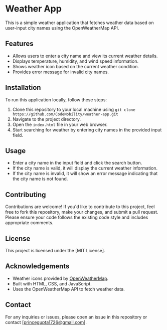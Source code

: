 # Weather App

This is a simple weather application that fetches weather data based on user-input city names using the OpenWeatherMap API.

## Features

- Allows users to enter a city name and view its current weather details.
- Displays temperature, humidity, and wind speed information.
- Shows weather icon based on the current weather condition.
- Provides error message for invalid city names.

## Installation

To run this application locally, follow these steps:

1. Clone this repository to your local machine using `git clone https://github.com/CodeNobility/weather-app.git`
2. Navigate to the project directory.
3. Open the `index.html` file in your web browser.
4. Start searching for weather by entering city names in the provided input field.

## Usage

- Enter a city name in the input field and click the search button.
- If the city name is valid, it will display the current weather information.
- If the city name is invalid, it will show an error message indicating that the city name is not found.

## Contributing

Contributions are welcome! If you'd like to contribute to this project, feel free to fork this repository, make your changes, and submit a pull request. Please ensure your code follows the existing code style and includes appropriate comments.

## License

This project is licensed under the [MIT License].

## Acknowledgements

- Weather icons provided by [OpenWeatherMap](https://openweathermap.org/weather-conditions).
- Built with HTML, CSS, and JavaScript.
- Uses the OpenWeatherMap API to fetch weather data.

## Contact

For any inquiries or issues, please open an issue in this repository or contact [princegupta1726@gmail.com].

